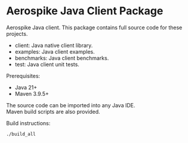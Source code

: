 Aerospike Java Client Package
=============================

Aerospike Java client.  This package contains full source code for these projects.

* client:      Java native client library.
* examples:    Java client examples.
* benchmarks:  Java client benchmarks.
* test:        Java client unit tests.

Prerequisites:

* Java 21+
* Maven 3.9.5+

The source code can be imported into any Java IDE.  
Maven build scripts are also provided.

Build instructions:

    ./build_all
